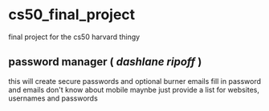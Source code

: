 # cs50_final_project
final project for the cs50 harvard thingy
## password manager ( *dashlane ripoff* )
this will create secure passwords and optional burner emails
fill in password and emails
don't know about mobile maynbe just provide a list for websites, usernames and passwords